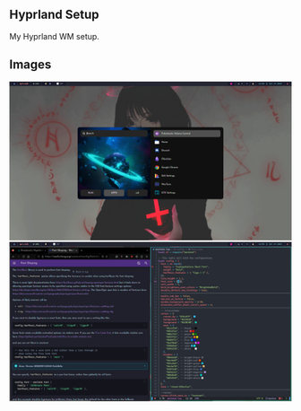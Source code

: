 ## Hyprland Setup

My Hyprland WM setup.

## Images

![image](https://github.com/slyprxme/dotfiles/blob/master/static/hypr_2.png?raw=true)
![image](https://raw.githubusercontent.com/slyprxme/dotfiles/master/static/hypr_3.png)
